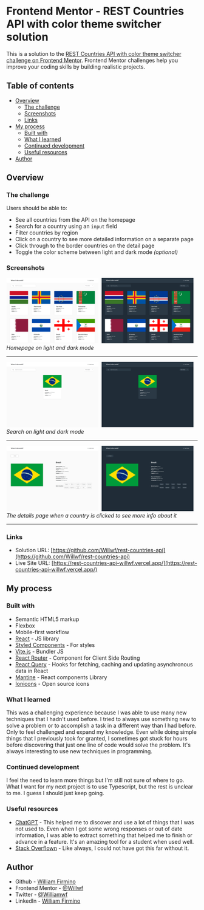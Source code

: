 # Frontend Mentor - REST Countries API with color theme switcher solution

This is a solution to the [REST Countries API with color theme switcher challenge on Frontend Mentor](https://www.frontendmentor.io/challenges/rest-countries-api-with-color-theme-switcher-5cacc469fec04111f7b848ca). Frontend Mentor challenges help you improve your coding skills by building realistic projects.

## Table of contents

- [Overview](#overview)
  - [The challenge](#the-challenge)
  - [Screenshots](#screenshots)
  - [Links](#links)
- [My process](#my-process)
  - [Built with](#built-with)
  - [What I learned](#what-i-learned)
  - [Continued development](#continued-development)
  - [Useful resources](#useful-resources)
- [Author](#author)

## Overview

### The challenge

Users should be able to:

- See all countries from the API on the homepage
- Search for a country using an `input` field
- Filter countries by region
- Click on a country to see more detailed information on a separate page
- Click through to the border countries on the detail page
- Toggle the color scheme between light and dark mode _(optional)_

### Screenshots

![Homepage on light mode](./public/homepage-light.png "Homepage on light mode")
![Homepage on dark mode](./public/homepage-dark.png "Homepage on dark mode")  
_Homepage on light and dark mode_

---

![After doing a search on light mode](./public/search-light.png "After doing a search on light mode")
![After doing a search on dark mode](./public/search-dark.png "After doing a search on dark mode")  
_Search on light and dark mode_

---

![Details page on light mode](./public/details-page-light.png "Details page on light mode")
![Details page on dark mode](./public/details-page-dark.png "Details page on dark mode")  
_The details page when a country is clicked to see more info about it_

---

### Links

- Solution URL: [https://github.com/Willwf/rest-countries-api](https://github.com/Willwf/rest-countries-api)
- Live Site URL: [https://rest-countries-api-willwf.vercel.app/](https://rest-countries-api-willwf.vercel.app/)

## My process

### Built with

- Semantic HTML5 markup
- Flexbox
- Mobile-first workflow
- [React](https://reactjs.org/) - JS library
- [Styled Components](https://styled-components.com/) - For styles
- [Vite.js](https://vitejs.dev/) - Bundler JS
- [React Router](https://reactrouter.com/) - Component for Client Side Routing
- [React Query](https://react-query-v3.tanstack.com/) - Hooks for fetching, caching and updating asynchronous data in React
- [Mantine](https://mantine.dev/) - React components Library
- [Ionicons](https://ionicons.com) - Open source icons

### What I learned

This was a challenging experience because I was able to use many new techniques that I hadn't used before. I tried to always use something new to solve a problem or to accomplish a task in a different way than I had before. Only to feel challenged and expand my knowledge. Even while doing simple things that I previously took for granted, I sometimes got stuck for hours before discovering that just one line of code would solve the problem. It's always interesting to use new techniques in programming.

### Continued development

I feel the need to learn more things but I'm still not sure of where to go. What I want for my next project is to use Typescript, but the rest is unclear to me. I guess I should just keep going.

### Useful resources

- [ChatGPT](https://openai.com/blog/chatgpt/) - This helped me to discover and use a lot of things that I was not used to. Even when I got some wrong responses or out of date information, I was able to extract something that helped me to finish or advance in a feature. It's an amazing tool for a student when used well.
- [Stack Overflown](https://stackoverflow.com/) - Like always, I could not have got this far without it.

## Author

- Github - [William Firmino](https://github.com/Willwf)
- Frontend Mentor - [@Willwf](https://www.frontendmentor.io/profile/Willwf)
- Twitter - [@Williamwf](https://www.twitter.com/Williamwf)
- LinkedIn - [William Firmino](https://www.linkedin.com/in/williamfirmino/)

<style>
  img {
    max-width: 48%;
    margin-right: 1%;
  }
</style>
